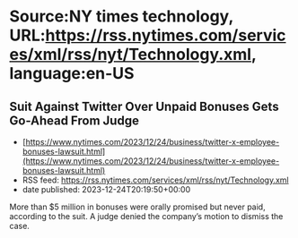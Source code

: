 # Source:NY times technology, URL:https://rss.nytimes.com/services/xml/rss/nyt/Technology.xml, language:en-US

## Suit Against Twitter Over Unpaid Bonuses Gets Go-Ahead From Judge
 - [https://www.nytimes.com/2023/12/24/business/twitter-x-employee-bonuses-lawsuit.html](https://www.nytimes.com/2023/12/24/business/twitter-x-employee-bonuses-lawsuit.html)
 - RSS feed: https://rss.nytimes.com/services/xml/rss/nyt/Technology.xml
 - date published: 2023-12-24T20:19:50+00:00

More than $5 million in bonuses were orally promised but never paid, according to the suit. A judge denied the company’s motion to dismiss the case.


